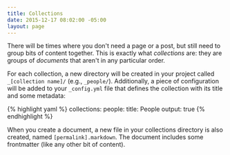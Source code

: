 ```yaml
---
title: Collections
date: 2015-12-17 08:02:00 -05:00
layout: page
---
```


There will be times where you don't need a page or a post, but still need to group bits of content together. This is exactly what _collections_ are: they are groups of _documents_ that aren't in any particular order.

For each collection, a new directory will be created in your project called `_[collection name]/` (e.g., `_people/`). Additionally, a piece of configuration will be added to your `_config.yml` file that defines the collection with its title and some metadata:

{% highlight yaml %}
collections:
  people:
    title: People
    output: true
{% endhighlight %}

When you create a document, a new file in your collections directory is also created, named `[permalink].markdown`. The document includes some frontmatter (like any other bit of content).
